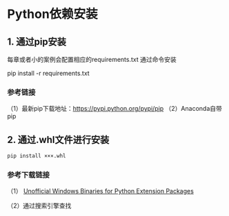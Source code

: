 # Python依赖安装

## 1. 通过pip安装
每章或者小的案例会配置相应的requirements.txt
通过命令安装

pip install -r requirements.txt

### 参考链接
（1）最新pip下载地址：https://pypi.python.org/pypi/pip
（2）Anaconda自带pip

## 2. 通过.whl文件进行安装
```cmd
pip install ×××.whl
```
### 参考下载链接
（1）
[Unofficial Windows Binaries for Python Extension Packages](http://www.lfd.uci.edu/~gohlke/pythonlibs/)

（2）通过搜索引擎查找